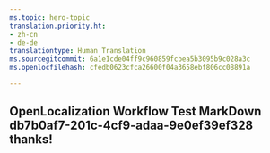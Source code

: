 ```yaml
---
ms.topic: hero-topic
translation.priority.ht:
- zh-cn
- de-de
translationtype: Human Translation
ms.sourcegitcommit: 6a1e1cde04ff9c960859fcbea5b3095b9c028a3c
ms.openlocfilehash: cfedb0623cfca26600f04a3658ebf806cc08891a

---
```

## OpenLocalization Workflow Test MarkDown db7b0af7-201c-4cf9-adaa-9e0ef39ef328 thanks!



<!--HONumber=Sep16_HO1-->



